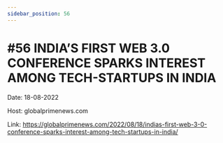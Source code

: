 ```yaml
---
sidebar_position: 56
---
```


# #56 INDIA’S FIRST WEB 3.0 CONFERENCE SPARKS INTEREST AMONG TECH-STARTUPS IN INDIA

Date: 18-08-2022

Host: globalprimenews.com

Link: https://globalprimenews.com/2022/08/18/indias-first-web-3-0-conference-sparks-interest-among-tech-startups-in-india/